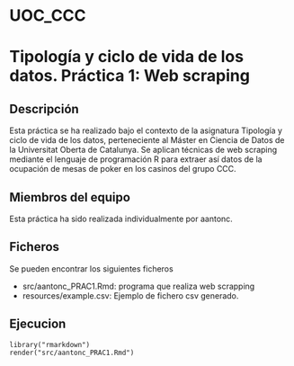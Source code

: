 # UOC_CCC
# Tipología y ciclo de vida de los datos. Práctica 1: Web scraping

## Descripción

Esta práctica se ha realizado bajo el contexto de la asignatura Tipología y ciclo de vida de los datos, perteneciente al Máster en Ciencia de Datos de la Universitat Oberta de Catalunya. Se aplican técnicas de web scraping mediante el lenguaje de programación R para extraer así datos de la ocupación de mesas de poker en los casinos del grupo CCC.

## Miembros del equipo

Esta práctica ha sido realizada individualmente por aantonc.

## Ficheros

Se pueden encontrar los siguientes ficheros

* src/aantonc_PRAC1.Rmd: programa que realiza web scrapping
* resources/example.csv: Ejemplo de fichero csv generado.

## Ejecucion

```{r}
library("rmarkdown")
render("src/aantonc_PRAC1.Rmd")
```
